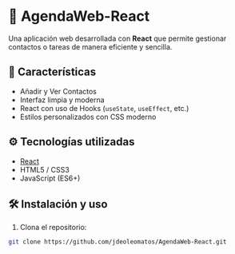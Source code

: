 # 📆 AgendaWeb-React

Una aplicación web desarrollada con **React** que permite gestionar contactos o tareas de manera eficiente y sencilla.

## 🚀 Características

- Añadir y Ver Contactos
- Interfaz limpia y moderna
- React con uso de Hooks (`useState`, `useEffect`, etc.)
- Estilos personalizados con CSS moderno


## ⚙️ Tecnologías utilizadas

- [React](https://reactjs.org/)
- HTML5 / CSS3
- JavaScript (ES6+)

## 🛠️ Instalación y uso

1. Clona el repositorio:

```bash
git clone https://github.com/jdeoleomatos/AgendaWeb-React.git
